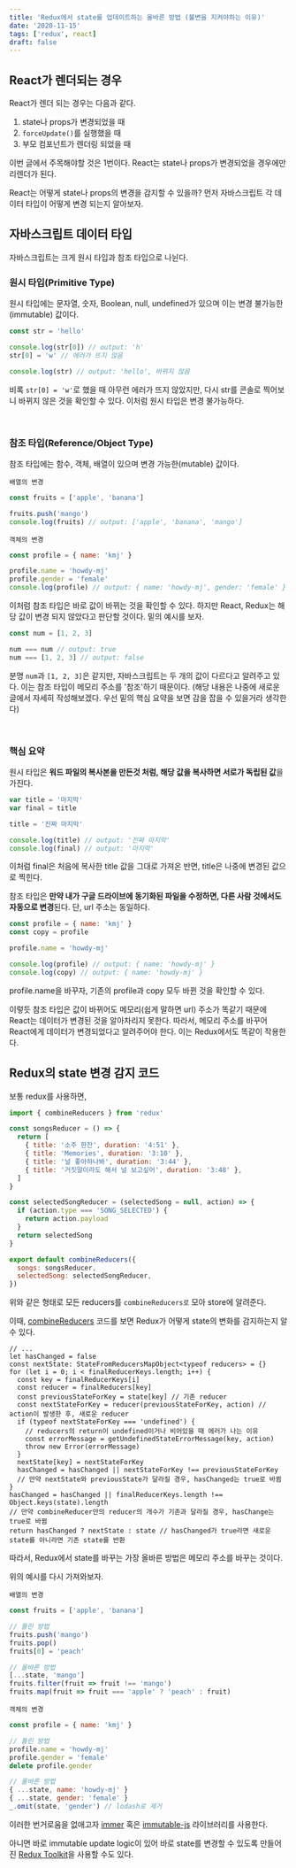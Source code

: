 ```yaml
---
title: 'Redux에서 state를 업데이트하는 올바른 방법 (불변을 지켜야하는 이유)'
date: '2020-11-15'
tags: ['redux', react]
draft: false
---
```


## React가 렌더되는 경우

React가 렌더 되는 경우는 다음과 같다.

1. state나 props가 변경되었을 때
2. `forceUpdate()`를 실행했을 때
3. 부모 컴포넌트가 렌더링 되었을 때

이번 글에서 주목해야할 것은 1번이다. React는 state나 props가 변경되었을 경우에만 리렌더가 된다.

React는 어떻게 state나 props의 변경을 감지할 수 있을까? 먼저 자바스크립트 각 데이터 타입이 어떻게 변경 되는지 알아보자.

## 자바스크립트 데이터 타입

자바스크립트는 크게 원시 타입과 참조 타입으로 나뉜다.

### 원시 타입(Primitive Type)

원시 타입에는 문자열, 숫자, Boolean, null, undefined가 있으며 이는 변경 불가능한(immutable) 값이다.

```js
const str = 'hello'

console.log(str[0]) // output: 'h'
str[0] = 'w' // 에러가 뜨지 않음

console.log(str) // output: 'hello', 바뀌지 않음
```

비록 `str[0] = 'w'`로 했을 때 아무런 에러가 뜨지 않았지만, 다시 str를 콘솔로 찍어보니 바뀌지 않은 것을 확인할 수 있다. 이처럼 원시 타입은 변경 불가능하다.

<br />

### 참조 타입(Reference/Object Type)

참조 타입에는 함수, 객체, 배열이 있으며 변경 가능한(mutable) 값이다.

`배열의 변경`

```js
const fruits = ['apple', 'banana']

fruits.push('mango')
console.log(fruits) // output: ['apple', 'banana', 'mango']
```

`객체의 변경`

```js
const profile = { name: 'kmj' }

profile.name = 'howdy-mj'
profile.gender = 'female'
console.log(profile) // output: { name: 'howdy-mj', gender: 'female' }
```

이처럼 참조 타입은 바로 값이 바뀌는 것을 확인할 수 있다. 하지만 React, Redux는 해당 값이 변경 되지 않았다고 판단할 것이다. 밑의 예시를 보자.

```js
const num = [1, 2, 3]

num === num // output: true
num === [1, 2, 3] // output: false
```

분명 `num`과 `[1, 2, 3]`은 같지만, 자바스크립트는 두 개의 값이 다르다고 알려주고 있다. 이는 참조 타입이 메모리 주소를 '참조'하기 때문이다. (해당 내용은 나중에 새로운 글에서 자세히 작성해보겠다. 우선 밑의 핵심 요약을 보면 감을 잡을 수 있을거라 생각한다)

<br />

### 핵심 요약

원시 타입은 **워드 파일의 복사본을 만든것 처럼, 해당 값을 복사하면 서로가 독립된 값**을 가진다.

```js
var title = '마지막'
var final = title

title = '진짜 마지막'

console.log(title) // output: '진짜 마지막'
console.log(final) // output: '마지막'
```

이처럼 final은 처음에 복사한 title 값을 그대로 가져온 반면, title은 나중에 변경된 값으로 찍힌다.

참조 타입은 **만약 내가 구글 드라이브에 동기화된 파일을 수정하면, 다른 사람 것에서도 자동으로 변경**된다. 단, url 주소는 동일하다.

```js
const profile = { name: 'kmj' }
const copy = profile

profile.name = 'howdy-mj'

console.log(profile) // output: { name: 'howdy-mj' }
console.log(copy) // output: { name: 'howdy-mj' }
```

profile.name을 바꾸자, 기존의 profile과 copy 모두 바뀐 것을 확인할 수 있다.

이렇듯 참조 타입은 값이 바뀌어도 메모리(쉽게 말하면 url) 주소가 똑같기 때문에 React는 데이터가 변경된 것을 알아차리지 못한다. 따라서, 메모리 주소를 바꾸어 React에게 데이터가 변경되었다고 알려주어야 한다. 이는 Redux에서도 똑같이 작용한다.

## Redux의 state 변경 감지 코드

보통 redux를 사용하면,

```js
import { combineReducers } from 'redux'

const songsReducer = () => {
  return [
    { title: '소주 한잔', duration: '4:51' },
    { title: 'Memories', duration: '3:10' },
    { title: '널 좋아하나봐', duration: '3:44' },
    { title: '거짓말이라도 해서 널 보고싶어', duration: '3:48' },
  ]
}

const selectedSongReducer = (selectedSong = null, action) => {
  if (action.type === 'SONG_SELECTED') {
    return action.payload
  }
  return selectedSong
}

export default combineReducers({
  songs: songsReducer,
  selectedSong: selectedSongReducer,
})
```

위와 같은 형태로 모든 reducers를 `combineReducers로` 모아 store에 알려준다.

이때, [combineReducers](https://github.com/reduxjs/redux/blob/master/src/combineReducers.ts) 코드를 보면 Redux가 어떻게 state의 변화를 감지하는지 알 수 있다.

```ts{15, 18}
// ...
let hasChanged = false
const nextState: StateFromReducersMapObject<typeof reducers> = {}
for (let i = 0; i < finalReducerKeys.length; i++) {
  const key = finalReducerKeys[i]
  const reducer = finalReducers[key]
  const previousStateForKey = state[key] // 기존 reducer
  const nextStateForKey = reducer(previousStateForKey, action) // action이 발생한 후, 새로운 reducer
  if (typeof nextStateForKey === 'undefined') {
    // reducers의 return이 undefined이거나 비어있을 때 에러가 나는 이유
    const errorMessage = getUndefinedStateErrorMessage(key, action)
    throw new Error(errorMessage)
  }
  nextState[key] = nextStateForKey
  hasChanged = hasChanged || nextStateForKey !== previousStateForKey
  // 만약 nextState와 previousState가 달라질 경우, hasChanged는 true로 바뀜
}
hasChanged = hasChanged || finalReducerKeys.length !== Object.keys(state).length
// 만약 combineReducer안의 reducer의 개수가 기존과 달라질 경우, hasChange는 true로 바뀜
return hasChanged ? nextState : state // hasChanged가 true라면 새로운 state를 아니라면 기존 state를 반환
```

따라서, Redux에서 state를 바꾸는 가장 올바른 방법은 메모리 주소를 바꾸는 것이다.

위의 예시를 다시 가져와보자.

`배열의 변경`

```js
const fruits = ['apple', 'banana']

// 틀린 방법
fruits.push('mango')
fruits.pop()
fruits[0] = 'peach'

// 올바른 방법
[...state, 'mango']
fruits.filter(fruit => fruit !== 'mango')
fruits.map(fruit => fruit === 'apple' ? 'peach' : fruit)
```

`객체의 변경`

```js
const profile = { name: 'kmj' }

// 틀린 방법
profile.name = 'howdy-mj'
profile.gender = 'female'
delete profile.gender

// 올바른 방법
{ ...state, name: 'howdy-mj' }
{ ...state, gender: 'female' }
_.omit(state, 'gender') // lodash로 제거
```

이러한 번거로움을 없애고자 [immer](https://immerjs.github.io/immer/docs/introduction) 혹은 [immutable-js](https://immutable-js.github.io/immutable-js/) 라이브러리를 사용한다.

아니면 바로 immutable update logic이 있어 바로 state를 변경할 수 있도록 만들어진 [Redux Toolkit](https://redux-toolkit.js.org/)을 사용할 수도 있다.
